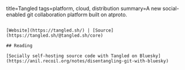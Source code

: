 title=Tangled
tags=platform, cloud, distribution
summary=A new social-enabled git collaboration platform built on atproto.
~~~~~~

[Website](https://tangled.sh/) | [Source](https://tangled.sh/@tangled.sh/core)

## Reading

[Socially self-hosting source code with Tangled on Bluesky](https://anil.recoil.org/notes/disentangling-git-with-bluesky)

